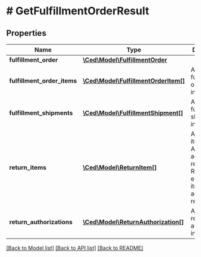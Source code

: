 # # GetFulfillmentOrderResult

## Properties

Name | Type | Description | Notes
------------ | ------------- | ------------- | -------------
**fulfillment_order** | [**\Ced\Model\FulfillmentOrder**](FulfillmentOrder.md) |  |
**fulfillment_order_items** | [**\Ced\Model\FulfillmentOrderItem[]**](FulfillmentOrderItem.md) | An array of fulfillment order item information. |
**fulfillment_shipments** | [**\Ced\Model\FulfillmentShipment[]**](FulfillmentShipment.md) | An array of fulfillment shipment information. | [optional]
**return_items** | [**\Ced\Model\ReturnItem[]**](ReturnItem.md) | An array of items that Amazon accepted for return. Returns empty if no items were accepted for return. |
**return_authorizations** | [**\Ced\Model\ReturnAuthorization[]**](ReturnAuthorization.md) | An array of return authorization information. |

[[Back to Model list]](../../README.md#models) [[Back to API list]](../../README.md#endpoints) [[Back to README]](../../README.md)
